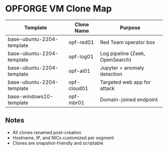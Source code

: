# OPFORGE VM Clone Map

| Template                   | Clone Name     | Purpose                         |
|----------------------------|----------------|---------------------------------|
| base-ubuntu-2204-template  | opf-red01      | Red Team operator box          |
| base-ubuntu-2204-template  | opf-log01      | Log pipeline (Zeek, OpenSearch)|
| base-ubuntu-2204-template  | opf-ai01       | Jupyter + anomaly detection    |
| base-ubuntu-2204-template  | opf-cloud01    | Targeted web app for attack    |
| base-windows10-template    | opf-mbr01      | Domain-joined endpoint         |

## Notes
- All clones renamed post-creation
- Hostname, IP, and NICs customized per segment
- Clones are snapshot-friendly and scriptable
